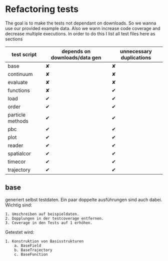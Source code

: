 # Refactoring tests

The goal is to make the tests not dependant on downloads. So we wanna use our provided example data.
Also we wann increase code coverage and decrease multiple executions.
In order to do this I list all test files here as sections

| test script       | depends on downloads/data gen | unnecessary duplications  |
| ----------------- | ----------------------------- | ------------------------- |
| base              |          ✘                    |            ✘              |
| continuum         |          ✘                    |            ✘              |
| evaluate          |          ✘                    |            ✘              |
| functions         |          ✘                    |            ✔              |
| load              |          ✔                    |            ✔              |
| order             |          ✔                    |            ✔              |
| particle methods  |          ✔                    |            ✔              |
| pbc               |          ✔                    |            ✔              |
| plot              |          ✔                    |            ✔              |
| reader            |          ✔                    |            ✔              |
| spatialcor        |          ✔                    |            ✔              |
| timecor           |          ✔                    |            ✔              |
| trajectory        |          ✔                    |            ✔              |

## base

generiert selbst testdaten. Ein paar doppelte ausführungen sind auch dabei.
Wichtig sind:

    1. Umschreiben auf beispieldaten.
    2. Dopplungen in der testcoverage entfernen.
    3. Coverage in den Tests auf 1 erhöhen.

Getestet wird:

    1. Konstruktion von Basisstrukturen
        a. BaseField
        b. BaseTrajectory
        c. BaseFunction


